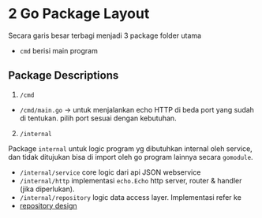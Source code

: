 # 2 Go Package Layout

Secara garis besar terbagi menjadi 3 package folder utama
* `cmd` berisi main program

## Package Descriptions

1. `/cmd`

* `/cmd/main.go` -> untuk menjalankan echo HTTP di beda port yang sudah di tentukan.
    pilih port sesuai dengan kebutuhan. 

2. `/internal`

Package `internal` untuk logic program yg dibutuhkan internal oleh service, dan
tidak ditujukan bisa di import oleh go program lainnya secara `gomodule`.

* `/internal/service` core logic dari api JSON webservice
* `/internal/http` implementasi `echo.Echo` http server, router & handler (jika
    diperlukan).
* `/internal/repository` logic data access layer. Implementasi refer ke
* [repository design](./3_data_access_repository.md)